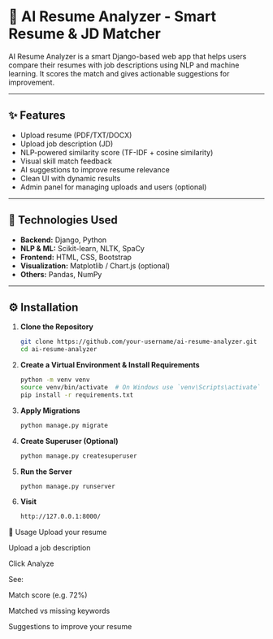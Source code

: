 # 🤖 AI Resume Analyzer - Smart Resume & JD Matcher

AI Resume Analyzer is a smart Django-based web app that helps users compare their resumes with job descriptions using NLP and machine learning. It scores the match and gives actionable suggestions for improvement.

---

## ✨ Features

- Upload resume (PDF/TXT/DOCX)
- Upload job description (JD)
- NLP-powered similarity score (TF-IDF + cosine similarity)
- Visual skill match feedback
- AI suggestions to improve resume relevance
- Clean UI with dynamic results
- Admin panel for managing uploads and users (optional)

---

## 🧰 Technologies Used

- **Backend:** Django, Python
- **NLP & ML:** Scikit-learn, NLTK, SpaCy
- **Frontend:** HTML, CSS, Bootstrap
- **Visualization:** Matplotlib / Chart.js (optional)
- **Others:** Pandas, NumPy

---

## ⚙️ Installation

1. **Clone the Repository**
   ```sh
   git clone https://github.com/your-username/ai-resume-analyzer.git
   cd ai-resume-analyzer
2. **Create a Virtual Environment & Install Requirements**
   ```sh
   python -m venv venv
   source venv/bin/activate  # On Windows use `venv\Scripts\activate`
   pip install -r requirements.txt

3. **Apply Migrations**
   ```sh
   python manage.py migrate

4. **Create Superuser (Optional)**
   ```sh
   python manage.py createsuperuser

5. **Run the Server**
   ```sh
   python manage.py runserver

6. **Visit**
   ```sh
   http://127.0.0.1:8000/


🧪 Usage
Upload your resume

Upload a job description

Click Analyze

See:

Match score (e.g. 72%)

Matched vs missing keywords

Suggestions to improve your resume


